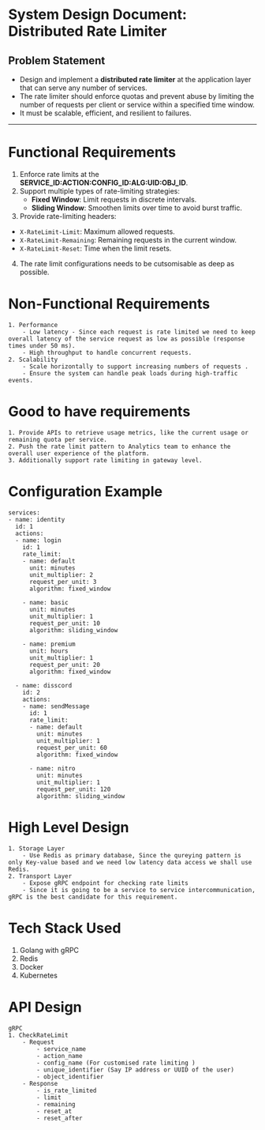 # **System Design Document: Distributed Rate Limiter**


## **Problem Statement**
- Design and implement a **distributed rate limiter** at the application layer that can serve any number of services. 
- The rate limiter should enforce quotas and prevent abuse by limiting the number of requests per client or service within a specified time window. 
- It must be scalable, efficient, and resilient to failures.

---

# Functional Requirements
1. Enforce rate limits at the **SERVICE_ID:ACTION:CONFIG_ID:ALG:UID:OBJ_ID**.
2. Support multiple types of rate-limiting strategies:
    - **Fixed Window**: Limit requests in discrete intervals.
    - **Sliding Window**: Smoothen limits over time to avoid burst traffic.
3. Provide rate-limiting headers:
  - `X-RateLimit-Limit`: Maximum allowed requests.
  - `X-RateLimit-Remaining`: Remaining requests in the current window.
  - `X-RateLimit-Reset`: Time when the limit resets.
4. The rate limit configurations needs to be cutsomisable as deep as possible.



# Non-Functional Requirements
    1. Performance
        - Low latency - Since each request is rate limited we need to keep overall latency of the service request as low as possible (response times under 50 ms).
        - High throughput to handle concurrent requests.
    2. Scalability
        - Scale horizontally to support increasing numbers of requests .
        - Ensure the system can handle peak loads during high-traffic events.     

# Good to have requirements
    1. Provide APIs to retrieve usage metrics, like the current usage or remaining quota per service.
    2. Push the rate limit pattern to Analytics team to enhance the overall user experience of the platform.
    3. Additionally support rate limiting in gateway level.



# Configuration Example
```
services:
- name: identity
  id: 1
  actions:
  - name: login
    id: 1
    rate_limit:
    - name: default
      unit: minutes
      unit_multiplier: 2
      request_per_unit: 3
      algorithm: fixed_window

    - name: basic
      unit: minutes
      unit_multiplier: 1
      request_per_unit: 10
      algorithm: sliding_window

    - name: premium
      unit: hours
      unit_multiplier: 1
      request_per_unit: 20
      algorithm: fixed_window

  - name: disscord
    id: 2
    actions:
    - name: sendMessage
      id: 1
      rate_limit:
      - name: default
        unit: minutes
        unit_multiplier: 1
        request_per_unit: 60
        algorithm: fixed_window

      - name: nitro
        unit: minutes
        unit_multiplier: 1
        request_per_unit: 120
        algorithm: sliding_window

```


# High Level Design
    1. Storage Layer
        - Use Redis as primary database, Since the qureying pattern is only Key-value based and we need low latency data access we shall use Redis. 
    2. Transport Layer
        - Expose gRPC endpoint for checking rate limits
        - Since it is going to be a service to service intercommunication,  gRPC is the best candidate for this requirement. 
        

# Tech Stack Used
1. Golang with gRPC 
2. Redis
3. Docker
4. Kubernetes


# API Design
```
gRPC 
1. CheckRateLimit
    - Request
        - service_name             
        - action_name  
        - config_name (For customised rate limiting )      
        - unique_identifier (Say IP address or UUID of the user)                
        - object_identifier     
    - Response
        - is_rate_limited
        - limit
        - remaining
        - reset_at
        - reset_after
        
```


